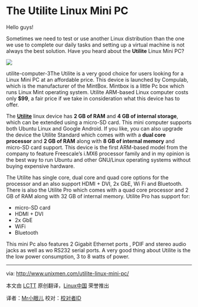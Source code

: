 The Utilite Linux Mini PC
================================================================================
Hello guys!

Sometimes we need to test or use another Linux distribution than the one we use to complete our daily tasks and setting up a virtual machine is not always the best solution. Have you heard about the **Utilite** Linux Mini PC?

![](http://180016988.r.cdn77.net/wp-content/uploads/2013/10/utilite-computer-3.jpg)

utilite-computer-3The Utilite is a very good choice for users looking for a Linux Mini PC at an affordable price. This device is launched by Compulab, which is the manufacturer of the MintBox. Mintbox is a little Pc box which runs Linux Mint operating system. Utilite ARM-based Linux computer costs only **$99**, a fair price if we take in consideration what this device has to offer.

The **[Utilite][1]** linux device has **2 GB of RAM** and **4 GB of internal storage**, which can be extended using a micro-SD card. This mini computer supports both Ubuntu Linux and Google Android. If you like, you can also upgrade the device the Utilite Standard which comes with with a **dual core processor** and **2 GB of RAM** along with **8 GB of internal memory** and micro-SD card support. This device is the first ARM-based model from the company to feature Freescale’s i.MX6 processor family and in my opinion is the best way to run Ubuntu and other GNU/Linux operating systems without buying expensive hardware.

The Utilite has single core, dual core and quad core options for the processor and an also support HDMI + DVI, 2x GbE, Wi Fi and Bluetooth. There is also the Utilite Pro which comes with a quad core processor and 2 GB of RAM along with 32 GB of internal memory. Utilite Pro has support for:

- micro-SD card
- HDMI + DVI
- 2x GbE
- WiFi
- Bluetooth

This mini Pc also features 2 Gigabit Ethernet ports , PDIF and stereo audio jacks as well as wo RS232 serial ports. A very good thing about Utilite is the the low power consumption, 3 to 8 watts of power.

--------------------------------------------------------------------------------

via: http://www.unixmen.com/utilite-linux-mini-pc/

本文由 [LCTT][] 原创翻译，[Linux中国][] 荣誉推出

译者：[Mr小眼儿][] 校对：[校对者ID][]

[LCTT]:https://github.com/LCTT/TranslateProject
[Linux中国]:http://linux.cn/portal.php
[Mr小眼儿]:http://linux.cn/space/14801
[校对者ID]:http://linux.cn/space/校对者ID

[1]:http://utilite-computer.com/web/home
